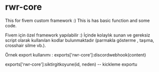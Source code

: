 # rwr-core
This for fivem custom framework :) This is has basic function and some code.

Fivem için özel framework yapılabilir :) İçinde kolaylık sunan ve gereksiz script olarak kullanılan kodlar bulunmaktadır (parmakla gösterme , taşıma, crosshair silme vb.).

Örnek export kullanımı : 
exports['rwr-core']:discordwebhook(content)

exports['rwr-core']:siktirgitkoyune(id, neden) -- kickleme exportu

